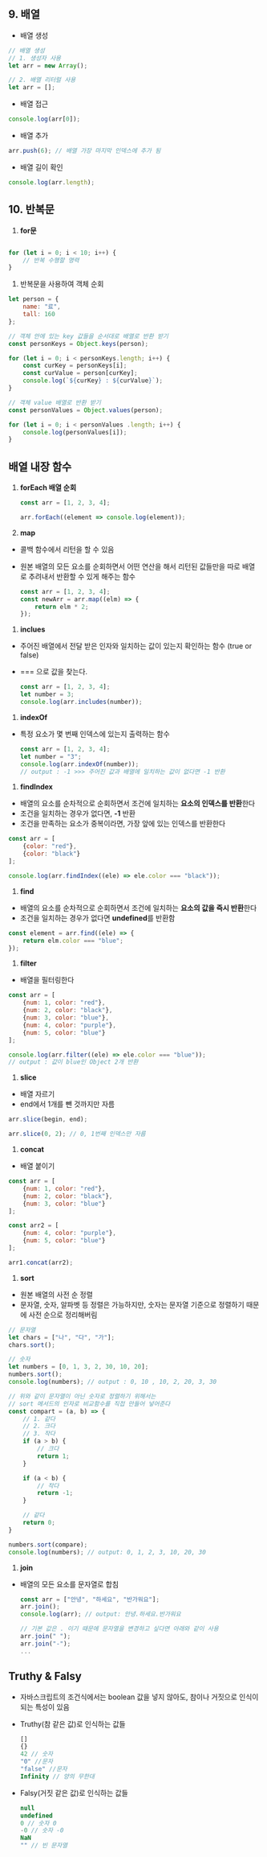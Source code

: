 ## 9. 배열

- 배열 생성

```jsx
// 배열 생성
// 1. 생성자 사용 
let arr = new Array();

// 2. 배열 리터럴 사용
let arr = [];
```

- 배열 접근

```jsx
console.log(arr[0]);
```

- 배열 추가

```jsx
arr.push(6); // 배열 가장 마지막 인덱스에 추가 됨
```

- 배열 길이 확인

```jsx
console.log(arr.length);
```

## 10. 반복문

1. **for문**

```jsx

for (let i = 0; i < 10; i++) {
	// 반복 수행할 명력
}
```

1. 반복문을 사용하여 객체 순회

```jsx
let person = {
	name: "료",
	tall: 160	
};

// 객체 안에 있는 key 값들을 순서대로 배열로 반환 받기
const personKeys = Object.keys(person); 

for (let i = 0; i < personKeys.length; i++) {
	const curKey = personKeys[i];
	const curValue = person[curKey];
	console.log(`${curKey} : ${curValue}`);
}

// 객체 value 배열로 반환 받기
const personValues = Object.values(person);

for (let i = 0; i < personValues .length; i++) {
	console.log(personValues[i]);
}
```

## 배열 내장 함수

1. **forEach 배열 순회**
    
    ```jsx
    const arr = [1, 2, 3, 4];
    
    arr.forEach((element => console.log(element));
    ```
    

1. **map** 
- 콜백 함수에서 리턴을 할 수 있음
- 원본 배열의 모든 요소를 순회하면서 어떤 연산을 해서 리턴된 값들만을 따로 배열로 추려내서 반환할 수 있게 해주는 함수
    
    ```jsx
    const arr = [1, 2, 3, 4];
    const newArr = arr.map((elm) => {
    	return elm * 2;
    });
    ```
    

1. **inclues**
- 주어진 배열에서 전달 받은 인자와 일치하는 값이 있는지 확인하는 함수 (true or false)
- === 으로 값을 찾는다.
    
    ```jsx
    const arr = [1, 2, 3, 4];
    let number = 3;
    console.log(arr.includes(number));
    ```
    
1. **indexOf**
- 특정 요소가 몇 번째 인덱스에 있는지 출력하는 함수
    
    ```jsx
    const arr = [1, 2, 3, 4];
    let number = "3";
    console.log(arr.indexOf(number)); 
    // output : -1 >>> 주어진 값과 배열에 일치하는 값이 없다면 -1 반환
    ```
    
1. **findIndex**
- 배열의 요소를 순차적으로 순회하면서 조건에 일치하는 **요소의 인덱스를 반환**한다
- 조건을 일치하는 경우가 없다면, **-1** 반환
- 조건을 만족하는 요소가 중복이라면, 가장 앞에 있는 인덱스를 반환한다

```jsx
const arr = [
	{color: "red"},
	{color: "black"}
];

console.log(arr.findIndex((ele) => ele.color === "black"));
```

1. **find**
- 배열의 요소를 순차적으로 순회하면서 조건에 일치하는 **요소의 값을 즉시 반환**한다
- 조건을 일치하는 경우가 없다면 **undefined**를 반환함

```jsx
const element = arr.find((ele) => {
	return elm.color === "blue";
});
```

1. **filter**
- 배열을 필터링한다

```jsx
const arr = [
	{num: 1, color: "red"},
	{num: 2, color: "black"},
	{num: 3, color: "blue"},
	{num: 4, color: "purple"},
	{num: 5, color: "blue"}
];

console.log(arr.filter((ele) => ele.color === "blue"));
// output : 값이 blue인 Object 2개 반환
```

1. **slice**
- 배열 자르기
- end에서 1개를 뺀 것까지만 자름

```jsx
arr.slice(begin, end);

arr.slice(0, 2); // 0, 1번째 인덱스만 자름
```

1. **concat**
- 배열 붙이기

```jsx
const arr = [
	{num: 1, color: "red"},
	{num: 2, color: "black"},
	{num: 3, color: "blue"}
];

const arr2 = [
	{num: 4, color: "purple"},
	{num: 5, color: "blue"}
];

arr1.concat(arr2);
```

1. **sort**
- 원본 배열의 사전 순 정렬
- 문자열, 숫자, 알파벳 등 정렬은 가능하지만, 숫자는 문자열 기준으로 정렬하기 때문에 사전 순으로 정리해버림

```jsx
// 문자열
let chars = ["나", "다", "가"];
chars.sort();

// 숫자
let numbers = [0, 1, 3, 2, 30, 10, 20];
numbers.sort();
console.log(numbers); // output : 0, 10 , 10, 2, 20, 3, 30

// 위와 같이 문자열이 아닌 숫자로 정렬하기 위해서는 
// sort 메서드의 인자로 비교함수를 직접 만들어 넣어준다
const compart = (a, b) => {
	// 1. 같다
	// 2. 크다
	// 3. 작다
	if (a > b) {
		// 크다
		return 1;
	}

	if (a < b) {
		// 작다
		return -1;
	}

	// 같다
	return 0;
}

numbers.sort(compare);
console.log(numbers); // output: 0, 1, 2, 3, 10, 20, 30

```

1. **join**
- 배열의 모든 요소를 문자열로 합침
    
    ```jsx
    const arr = ["안녕", "하세요", "반가워요"];
    arr.join();
    console.log(arr); // output: 안녕.하세요.반가워요
    
    // 기본 값은 . 이기 때문에 문자열을 변경하고 싶다면 아래와 같이 사용
    arr.join(" ");
    arr.join("-");
    ...
    ```
    

## Truthy & Falsy

- 자바스크립트의 조건식에서는 boolean 값을 넣지 않아도, 참이나 거짓으로 인식이 되는 특성이 있음

- Truthy(참 같은 값)로 인식하는 값들
    
    ```jsx
    []
    {}
    42 // 숫자
    "0" //문자
    "false" //문자
    Infinity // 양의 무한대
    ```
    
- Falsy(거짓 같은 값)로 인식하는 값들
    
    ```jsx
    null
    undefined
    0 // 숫자 0
    -0 // 숫자 -0
    NaN
    "" // 빈 문자열
    ```
